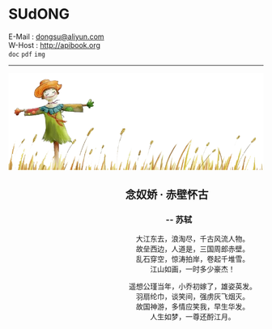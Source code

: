 # SUdONG  
E-Mail : dongsu@aliyun.com  
W-Host : http://apibook.org  
`doc` `pdf` `img`
***
![image](https://github.com/sud2g/sudong/blob/master/face/scarecrow.png)
## 　　　　　　　　　　　念奴娇 · 赤壁怀古
### 　　　　　　　　　　　　　　　　　　　-- 苏轼
　　　　　　　　　　　　　　　　　　大江东去，浪淘尽，千古风流人物。  
　　　　　　　　　　　　　　　　　　故垒西边，人道是，三国周郎赤壁。  
　　　　　　　　　　　　　　　　　　乱石穿空，惊涛拍岸，卷起千堆雪。  
　　　　　　　　　　　　　　　　　　　　江山如画，一时多少豪杰！  

　　　　　　　　　　　　　　　　　遥想公瑾当年，小乔初嫁了，雄姿英发。  
　　　　　　　　　　　　　　　　　　羽扇纶巾，谈笑间，强虏灰飞烟灭。  
　　　　　　　　　　　　　　　　　　故国神游，多情应笑我，早生华发。  
　　　　　　　　　　　　　　　　　　　　人生如梦，一尊还酹江月。  


